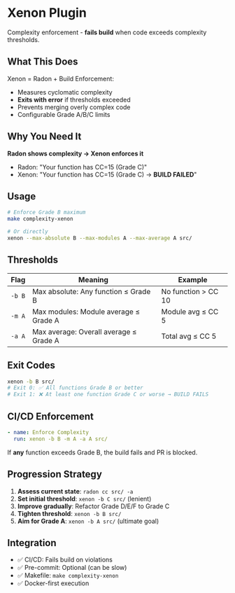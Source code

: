 # Xenon Plugin

Complexity enforcement - **fails build** when code exceeds complexity thresholds.

## What This Does

Xenon = Radon + Build Enforcement:
- Measures cyclomatic complexity
- **Exits with error** if thresholds exceeded
- Prevents merging overly complex code
- Configurable Grade A/B/C limits

## Why You Need It

**Radon shows complexity → Xenon enforces it**

- Radon: "Your function has CC=15 (Grade C)"
- Xenon: "Your function has CC=15 (Grade C) → **BUILD FAILED**"

## Usage

```bash
# Enforce Grade B maximum
make complexity-xenon

# Or directly
xenon --max-absolute B --max-modules A --max-average A src/
```

## Thresholds

| Flag | Meaning | Example |
|------|---------|---------|
| `-b B` | Max absolute: Any function ≤ Grade B | No function > CC 10 |
| `-m A` | Max modules: Module average ≤ Grade A | Module avg ≤ CC 5 |
| `-a A` | Max average: Overall average ≤ Grade A | Total avg ≤ CC 5 |

## Exit Codes

```bash
xenon -b B src/
# Exit 0: ✅ All functions Grade B or better
# Exit 1: ❌ At least one function Grade C or worse → BUILD FAILS
```

## CI/CD Enforcement

```yaml
- name: Enforce Complexity
  run: xenon -b B -m A -a A src/
```

If **any** function exceeds Grade B, the build fails and PR is blocked.

## Progression Strategy

1. **Assess current state**: `radon cc src/ -a`
2. **Set initial threshold**: `xenon -b C src/` (lenient)
3. **Improve gradually**: Refactor Grade D/E/F to Grade C
4. **Tighten threshold**: `xenon -b B src/`
5. **Aim for Grade A**: `xenon -b A src/` (ultimate goal)

## Integration

- ✅ CI/CD: Fails build on violations
- ✅ Pre-commit: Optional (can be slow)
- ✅ Makefile: `make complexity-xenon`
- ✅ Docker-first execution
